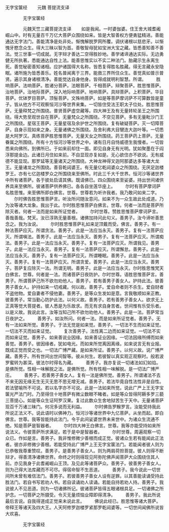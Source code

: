  无字宝箧经
　　元魏 菩提流支译




　　　　无字宝箧经

　　　　元魏天竺三藏菩提流支译
　　如是我闻。一时婆伽婆。住王舍大城耆阇崛山中。时有无量百千万亿大菩萨众围绕如来。皆是大智善权方便勇猛精进。善能通达无字法门。善能清净是处非处。惭愧解脱罗网所覆。调伏诸根以慈悲牙。以惭愧牙愍念众生。得大三昧以智为首。善敬智母犹如宝洲大宝之藏。皆悉善知善不善法。觉三世事一切成就。无字辩才善达二空得胜妙地。善学诸谛通达实际。无边勇健无所执著。悉能通达自性上法。能善思惟实以不实二种法门。胎藏示生永离生死。善觉秘密善知诸相。应护诸国得大名称。皆悉复得胜名胜藏。得无言藏永安隐眠。诸所施为皆悉善乐。姓名普闻离于三界。能救三界所住众生。善觉真如普示普贤。遍示其身诸根清净。善能觉达自身他身。皆得成就明利智慧。所谓。
　　胜响菩萨。法响菩萨。胜诸分菩萨。法眼菩萨。千相菩萨。辩聚菩萨。胜思惟菩萨。治地菩萨。治地际菩萨。深入地际响菩萨。地响菩萨。具辩菩萨。上积菩萨。华目菩萨。优钵罗目菩萨。顶髻菩萨。文殊响菩萨。如是等菩萨摩诃萨不可算数皆是童子。皆从他方不可观察恒河沙等世界来集。一切皆住受法王职太子位处。胜思惟菩萨。无量释梵之所围绕。普贤菩萨虚空藏等。四大神王及有无量转轮圣王之所围绕。得大势至观世自在菩萨。无量梵众之所围绕。不空见菩萨。多有无量毗沙门王之所围绕。星宿王菩萨。无量星宿及余护世之所围绕。复有破疑菩萨。灭一切障菩萨。自身示现如来之身。无量诸佛之所围绕。及舍利弗大目犍连大迦叶等。一切悉是大阿罗汉。真练菩萨胜思惟菩萨。无量天女之所围绕。药王菩萨药上菩萨。无量眷属之所围绕。所有十方恒河沙等世界之中。诸有日月自恃威德生我慢者。一切皆悉来向佛所。到佛所已。于如来前却住一面。即见自身无有光明。犹如聚墨在于阎浮那提金边。此诸日月住如来前。不自显现亦复如是。无心欲住亦不欲说。无有威德不能显现。那罗延等无量诸天之所围绕。大神龙神得叉迦阿那婆达多等诸大龙王。无量诸龙之所围绕。善音乾闼婆王。有无量亿乾闼婆众之所围绕。无厌足迦楼罗王。亦有七亿迦楼罗众之所围绕来至佛所。时此三千大千世界。恒河沙等诸世界中所有诸菩萨。各于彼处启请其佛。既请佛已。四众围绕来至娑婆。持出世间诸供养具来至佛所。彼诸菩萨供养佛已。各各自坐莲华座上。
　　尔时有菩萨摩诃萨名胜思惟。来至佛所即白佛言。世尊。世尊若为听许我者。我乃敢问如来二字。
　　尔时佛告胜思惟菩萨言。听汝所问随汝意问。如来不为一众生故此处成道。乃为汝等诸大龙象。我出于此。尔时胜思惟菩萨白佛言。世尊。何者一法而是菩萨所除灭者。何者一法而是如来所证觉者。
　　尔时世尊。赞胜思惟菩萨摩诃萨言。善哉善哉。梵天。汝已淳熟无量善根。诸佛加持问此句义。善男子。汝今谛听善思念之。我为汝说。
　　尔时胜思惟菩萨礼如来足顶戴而受。佛言。善男子。有一种法菩萨应灭。所谓贪法。善男子。此是一法应当永灭。善男子。复有一法菩萨应灭。所谓嗔法。善男子。此是一法应当永灭。善男子。复有一法菩萨应灭。所谓痴法。善男子。此是一法应当永灭。善男子。复有一法菩萨应灭。所谓我见。善男子。此是一法应当永灭。善男子。复有一法菩萨应灭。所谓懈怠。善男子。此是一法应当永灭。善男子。复有一法菩萨应灭。所谓睡眠。善男子。此是一法应当永灭。善男子。复有一法菩萨应灭。所谓贪爱。善男子。此是一法应当永灭。善男子。菩萨复应除灭一法。所谓无明。善男子。此是一法应当永灭。尔时胜思惟梵天白佛言。世尊。何者是一法。而诸菩萨日夜防护。尔时世尊。语胜思惟菩萨言。善男子。所谓菩萨己所不欲勿劝他人。善男子。若有善男子善女人。护持此法。彼善男子善女人。护持如来一切戒藏。何以故。善男子。爱自命者则不杀生。爱自财者不盗他物。爱自妻者不侵他妻。善男子。是等众生发如是意。言我敬顺如来正教。彼善男子。常当勤心防护此法。以何义故。善男子。若有善男子善女人。欲求无上正真等觉大菩提者。彼人悉是为乐故求。而无有求自身苦者。世间惟有乐受乐者。以是义故。我说此言。汝等当知己所不欲勿劝他人。善男子。此是一法。菩萨常当日夜护之。
　　善男子。如汝所问。何者一法。而是如来所证觉者。善男子。无有一法如来所觉。善男子。于法无觉是如来觉。善男子。一切法不生而如来证觉。一切法不灭而如来证觉。
　　复次善男子。法性离二边而如来证觉。一切法不实而如来证觉。善男子。如来善说业因缘。如来善证业因缘。一切法因缘所缚而如来善觉。善男子。彼因缘者。犹如电光。而如来所觉离因离缘。如来说言无有业报。既成正觉而受之也。一切法广博严藏。是如来所证。善男子。以何义故。说广博严藏。善男子。所有世间出世间智等。彼从何生。若彼智以真实观正观察时。般若波罗蜜转为甚深。彼法尔时得名为藏。
　　善男子。我亦复说一切诸法如幻如焰。是佛所觉。性相一味解脱之法。是佛所觉。所有性相一味解脱。是一切法广博严庄。
　　善男子。若善男子善女人。复有一法是佛所觉。善男子。所谓诸法不去不来无因无缘无生无灭无思不思无增无减。善男子。若法毕竟自性法性非是自性。若法譬喻所不可说。若以名字亦不可说。此是一法如来所觉。说此广严上王无字宝箧光严法门时。乃至得住十地菩萨有微尘数眼不睹者。如是等众皆得阿耨多罗三藐三菩提心。如是等众生证阿罗汉果。复过此数众生舍地狱苦生于天中。无量诸菩萨现百千万诸三昧门。何况多说而无利益。
　　尔时佛告罗睺罗言。汝能受持我此所说正法义不。说此语时以佛神力。恒河沙等诸世界中九亿菩萨。从坐而起。即白佛言。世尊。我等皆能持此法门。令于此间娑婆世界未来世中。为诸众生流通不绝。知是菩萨是智器者。
　　尔时四大神王白佛言。世尊。我等亦能受持如来所说法义。令彼菩萨所求满足。若于是中是智器者。
　　尔时世尊。周遍观察一切众已。作如是言。善男子。我非惟修微少善根而成正觉。彼诸众生若有能闻此正法者。彼亦非修微少善根。若能受持此广博严上王无字宝箧法门。若能闻者彼人则为已恭敬我尊重赞叹。善男子。是善男子善女人。则为两肩荷担菩提。彼人则得不断辩才。得善清净诸佛世界。命终之时则得现见阿弥陀佛声闻菩萨大众围绕住其人前。亦见我身于此耆阇崛山王顶。及见此等诸菩萨众。善男子。彼善男子善女人。则为己得大法库藏而不可尽。得宿命智不生恶道。
　　善男子。我今说此一切世间所未曾有难信法门。善男子。若彼善男子善女人设有逆罪。以其善能读诵受持此胜法门。若自书写若劝人书。若自读诵劝人读诵。若能自持若劝人持。善男子。我说彼人不见恶道。则为一切诸佛所记。彼诸菩萨皆得五眼诸根具足。一切诸佛之所护念。一切菩萨之所摄受。令灭无量烦恼业障即得清净。
　　善男子。我此所说最后言说。自我得道成正觉来未说此言。
　　佛说此经已。胜思惟等诸大菩萨。帝释王等诸天及四大王。人天阿修罗迦楼罗紧那罗乾闼婆等。一切世间闻佛所说皆大欢喜。

　　　　无字宝箧经


